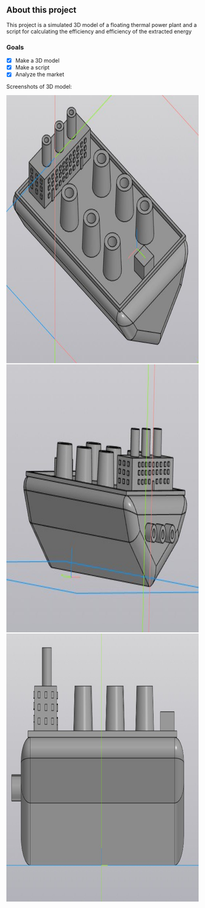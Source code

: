 ## About this project

This project is a simulated 3D model of a floating thermal power plant and a script for calculating the efficiency and efficiency of the extracted energy

### Goals

- [x] Make a 3D model
- [x] Make a script
- [x] Analyze the market

Screenshots of 3D model:

<img src="images/1.jpg" width="800" height="700" />
<img src="images/2.jpg" width="800" height="700" />
<img src="images/3.jpg" width="800" height="700" />
